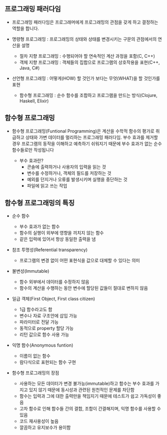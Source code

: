 ## 프로그래밍 패러다임

* 프로그래밍 패러다임은 프로그래머에게 프로그래밍의 관점을 갖게 하고 결정하는 역할을 합니다.

* 명령형 프로그래밍 : 프로그래밍의 상태와 상태를 변경시키는 구문의 관점에서의 연산을 설명
    * 절차 지향 프로그래밍 : 수행되어야 할 연속적인 계산 과정을 포함(C, C++)
    * 객체 지향 프로그래밍 : 객체들의 집합으로 프로그램의 상호작용을 표현(C++, Java, C#)

* 선언형 프로그래밍 : 어떻게(HOW) 할 것인가 보다는 무엇(WHAT)을 할 것인가를 표현
    * 함수형 프로그래밍 : 순수 함수를 조합하고 프로그램을 만드는 방식(Clojure, Haskell, Elixir)

## 함수형 프로그래밍

* 함수형 프로그래밍(Funtional Programming)은 계산을 수학적 함수의 평가로 취급하고 상태와 가변 데이터를 멀리하는 프로그래밍 패러다임. 부수 효과를 제거할 경우 프로그램의 동작을 이해하고 예측하기 쉬워지기 때문에 부수 효과가 없는 순수 함수들로만 작성됩니다

    * 부수 효과란?
        - 콘솔에 출력하거나 사용자의 입력을 읽는 것
        - 변수를 수정하거나, 객체의 필드를 저장하는 것
        - 예외를 던지거나 오류를 발생시키며 실행을 중단하는 것
        - 파일에 읽고 쓰는 작업

## 함수형 프로그래밍의 특징

* 순수 함수
    * 부수 효과가 없는 함수
    * 함수의 실행이 외부에 영향을 끼치지 않는 함수 
    * 같은 입력에 있어서 항상 동일한 출력을 냄

* 참조 투명성(Referential transparency)
    * 프로그램의 변경 없이 어떤 표현식을 값으로 대체할 수 있다는 의미

* 불변성(Immutable)
    * 함수 외부에서 데이터를 수정하지 않음
    * 함수의 계산을 수행하는 동안 변수에 할당된 값들이 절대로 변하지 않음

* 일급 객체(First Object, First class citizen)
    * 1급 함수라고도 함
    * 변수나 자료 구조안에 삽입 가능
    * 파라미터로 전달 가능
    * 동적으로 property 할당 가능
    * 리턴 값으로 함수 사용 가능

* 익명 함수(Anonymous funtion)
    * 이름이 없는 함수
    * 람다식으로 표현되는 함수 구현

* 함수형 프로그래밍의 장점
    * 사용하는 모든 데이터가 변경 불가능(immutable)하고 함수는 부수 효과를 가지고 있지 않기 때문에 동시성과 관련된 원천적인 문제를 차단함
    * 함수는 입력과 그에 대한 출력만을 책임지기 때문에 테스트가 쉽고 가독성이 좋음
    * 고차 함수로 인해 함수들 간의 결합, 조합이 간결해지며, 익명 함수를 사용할 수 있음
    * 코드 재사용성이 높음
    * 깔끔하고 유지보수가 용이함